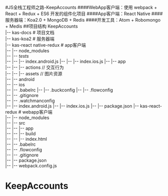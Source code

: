  #JS全栈工程师之路-KeepAccounts 
####WebApp客户端：使用 webpack + React + Redux + ES6 开发的组件化项目
####App客户端：React Native
####服务器端：Koa2.0 + MongoDB + Redis
####开发工具：Atom + Robomongo + Medis
##项目结构
KeepAccounts<br/>
|-- kas-docs # 项目文档<br/>
|-- kas-koa2 # 服务器端<br/>
|-- kas-react native-redux # app客户端<br/>
|-- |-- node_modules <br/>
|-- |-- _tests_ <br/>
|-- |-- |-- index.android.js
|-- |-- |-- index.ios.js
|-- |-- app <br/>
|-- |-- |-- actions // 交互行为<br/>
|-- |-- |-- assets  // 图片资源<br/>
|-- |-- android <br/>
|-- |-- ios <br/>
|-- |-- .babelrc
|-- |-- .buckconfig
|-- |-- .flowconfig <br/>
|-- |-- .gitignore <br/>
|-- |-- .watchmanconfig <br/>
|-- |-- index.android.js
|-- |-- index.ios.js
|-- |-- package.json
|-- kas-react-redux # webapp客户端<br/>
|-- |-- node_modules <br/>
|-- |-- src <br/>
|-- |-- |-- app <br/>
|-- |-- |-- build <br/>
|-- |-- |-- index.html <br/>
|-- |-- .babelrc <br/>
|-- |-- .flowconfig <br/>
|-- |-- .gitignore <br/>
|-- |-- package.json <br/>
|-- |-- webpack.config.js <br/>

# KeepAccounts
